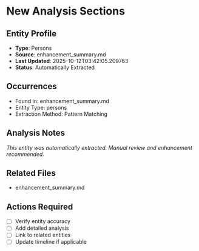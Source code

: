 # New Analysis Sections

## Entity Profile
- **Type**: Persons
- **Source**: enhancement_summary.md
- **Last Updated**: 2025-10-12T03:42:05.209763
- **Status**: Automatically Extracted

## Occurrences
- Found in: enhancement_summary.md
- Entity Type: persons
- Extraction Method: Pattern Matching

## Analysis Notes
*This entity was automatically extracted. Manual review and enhancement recommended.*

## Related Files
- enhancement_summary.md

## Actions Required
- [ ] Verify entity accuracy
- [ ] Add detailed analysis
- [ ] Link to related entities
- [ ] Update timeline if applicable
